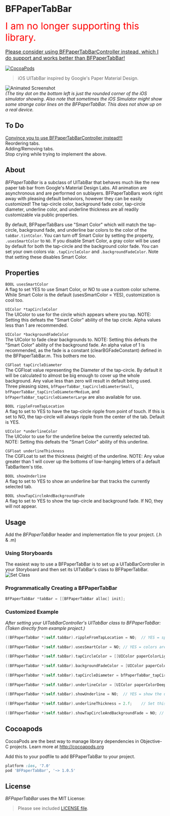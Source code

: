 BFPaperTabBar
=============
<span style="color:red;font-size:30;">I am no longer supporting this library.</span><br /><br />
<span style="font-size:16;">[Please consider using BFPaperTabBarController instead, which I do support and works better than BFPaperTabBar!](https://github.com/bfeher/BFPaperTabBarController)</span><br />

[![CocoaPods](https://img.shields.io/cocoapods/v/BFPaperTabBar.svg?style=flat)](https://github.com/bfeher/BFPaperTabBar)

> iOS UITabBar inspired by Google's Paper Material Design.

![Animated Screenshot](https://raw.githubusercontent.com/bfeher/BFPaperTabBar/master/BFPaperTabBarDemoGif.gif "Animated Screenshot")<br />
*(The tiny dot on the bottom left is just the rounded corner of the iOS simulator showing. Also note that sometimes the iOS Simulator might show some strange color lines on the BFPaperTabBar. This does not show up on a real device.*


To Do
---------
[Convince you to use BFPaperTabBarController instead!!!](https://github.com/bfeher/BFPaperTabBarController)<br />
Reordering tabs.<br />
Adding/Removing tabs.<br />
Stop crying while trying to implement the above.


About
---------
_BFPaperTabBar_ is a subclass of UITabBar that behaves much like the new paper tab bar from Google's Material Design Labs.
All animation are asynchronous and are performed on sublayers.
BFPaperTabBars work right away with pleasing default behaviors, however they can be easily customized! The tap-circle color, background fade color, tap-circle diameter, underline color, and underline thickness are all readily customizable via public properties.

By default, BFPaperTabBars use "Smart Color" which will match the tap-circle, background fade, and underline bar colors to the color of the `tabBar.tintColor`.
You can turn off Smart Color by setting the property, `.usesSmartColor` to `NO`. If you disable Smart Color, a gray color will be used by default for both the tap-circle and the background color fade.
You can set your own colors via: `.tapCircleColor` and `.backgroundFadeColor`. Note that setting these disables Smart Color.

## Properties
`BOOL usesSmartColor` <br />
A flag to set YES to use Smart Color, or NO to use a custom color scheme. While Smart Color is the default (usesSmartColor = YES), customization is cool too.

`UIColor *tapCircleColor` <br />
The UIColor to use for the circle which appears where you tap. NOTE: Setting this defeats the "Smart Color" ability of the tap circle. Alpha values less than 1 are recommended.

`UIColor *backgroundFadeColor` <br />
The UIColor to fade clear backgrounds to. NOTE: Setting this defeats the "Smart Color" ability of the background fade. An alpha value of 1 is recommended, as the fade is a constant (clearBGFadeConstant) defined in the BFPaperTabBar.m. This bothers me too.

`CGFloat tapCircleDiameter` <br />
The CGFloat value representing the Diameter of the tap-circle. By default it will be calculated to almost be big enough to cover up the whole background. Any value less than zero will result in default being used. Three pleasing sizes, `bfPaperTabBar_tapCircleDiameterSmall`, `bfPaperTabBar_tapCircleDiameterMedium`, and `bfPaperTabBar_tapCircleDiameterLarge` are also available for use.

`BOOL rippleFromTapLocation`<br />
A flag to set to YES to have the tap-circle ripple from point of touch. If this is set to NO, the tap-circle will always ripple from the center of the tab. Default is YES.

`UIColor *underlineColor`<br />
The UIColor to use for the underline below the currently selected tab. NOTE: Setting this defeats the "Smart Color" ability of this underline.

`CGFloat underlineThickness` <br />
The CGFLoat to set the thickness (height) of the underline. NOTE: Any value greater than 1 will cover up the bottoms of low-hanging letters of a default TabBarItem's title.

`BOOL showUnderline`<br />
A flag to set to YES to show an underline bar that tracks the currently selected tab.

`BOOL showTapCircleAndBackgroundFade`<br />
A flag to set to YES to show the tap-circle and background fade. If NO, they will not appear.


Usage
---------
Add the _BFPaperTabBar_ header and implementation file to your project. (.h & .m)

### Using Storyboards
The easiest way to use a BFPaperTabBar is to set up a UITabBarController in your Storyboard and then set its UITabBar's class to BFPaperTabBar.
![Set Class](https://raw.githubusercontent.com/bfeher/BFPaperTabBar/master/set-class.png "Set Class")

### Programmatically Creating a BFPaperTabBar
```objective-c
BFPaperTabBar *tabBar = [[BFPaperTabBar alloc] init];
```

### Customized Example
*After setting your UITabBarController's UITabBar class to BFPaperTabBar: (Taken directly from example project.)*<br />
```objective-c
((BFPaperTabBar *)self.tabBar).rippleFromTapLocation = NO;  // YES = spawn tap-circles from tap locaiton. NO = spawn tap-circles from the center of the tab.
    
((BFPaperTabBar *)self.tabBar).usesSmartColor = NO; // YES = colors are chosen from the tabBar.tintColor. NO = colors will be shades of gray.
    
((BFPaperTabBar *)self.tabBar).tapCircleColor = [[UIColor paperColorLightBlue] colorWithAlphaComponent:0.2];    // Set this to customize the tap-circle color.
    
((BFPaperTabBar *)self.tabBar).backgroundFadeColor = [UIColor paperColorGreen800];  // Set this to customize the background fade color.
    
((BFPaperTabBar *)self.tabBar).tapCircleDiameter = bfPaperTabBar_tapCircleDiameterLarge;    // Set this to customize the tap-circle diameter.
    
((BFPaperTabBar *)self.tabBar).underlineColor = [UIColor paperColorDeepPurpleA400]; // Set this to customize the color of the underline which highlights the currently selected tab.
   
((BFPaperTabBar *)self.tabBar).showUnderline = NO;  // YES = show the underline bar, NO = hide the underline bar.
    
((BFPaperTabBar *)self.tabBar).underlineThickness = 2.f;    // Set this to adjust the thickness (height) of the underline bar. Not that any value greater than 1 could cover up parts of the TabBarItem's title.
    
((BFPaperTabBar *)self.tabBar).showTapCircleAndBackgroundFade = NO; // YES = show the tap-circles and add a color fade the background. NO = do not show the tap-circles and background fade.
```

Cocoapods
-------

CocoaPods are the best way to manage library dependencies in Objective-C projects.
Learn more at http://cocoapods.org

Add this to your podfile to add BFPaperTabBar to your project.
```ruby
platform :ios, '7.0'
pod 'BFPaperTabBar', '~> 1.0.5'
```


License
--------
_BFPaperTabBar_ uses the MIT License:

> Please see included [LICENSE file](https://raw.githubusercontent.com/bfeher/BFPaperTabBar/master/LICENSE.md).

